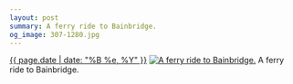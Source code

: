```yaml
---
layout: post
summary: A ferry ride to Bainbridge.
og_image: 307-1280.jpg
---
```


<p>
  <time><a href="/307">{{ page.date | date: "%B %e, %Y" }}</a></time>
  <a href="/307"><img src="{{ site.assets_url }}/307-640.jpg" srcset="{{ site.assets_url }}/307-1280.jpg 1280w, {{ site.assets_url }}/307-960.jpg 960w, {{ site.assets_url }}/307-640.jpg 640w, {{ site.assets_url }}/307-320.jpg 320w" sizes="(min-width: 700px) 50vw, calc(100vw - 2rem)" alt="A ferry ride to Bainbridge." /></a>
  <span>A ferry ride to Bainbridge.</span>
</p>
